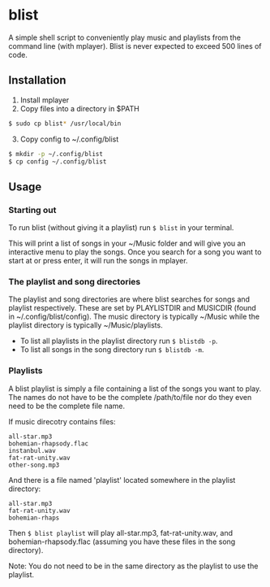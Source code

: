 # blist

A simple shell script to conveniently play music and playlists from the command
line (with mplayer). Blist is never expected to exceed 500 lines of code.

## Installation

1. Install mplayer
2. Copy files into a directory in $PATH

```sh
$ sudo cp blist* /usr/local/bin
```

3. Copy config to ~/.config/blist

```sh
$ mkdir -p ~/.config/blist
$ cp config ~/.config/blist
```

## Usage

### Starting out

To run blist (without giving it a playlist) run `$ blist` in your terminal.

This will print a list of songs in your ~/Music folder and will give you an
interactive menu to play the songs. Once you search for a song you want to
start at or press enter, it will run the songs in mplayer.

### The playlist and song directories

The playlist and song directories are where blist searches for songs and
playlist respectively. These are set by PLAYLISTDIR and MUSICDIR (found in
~/.config/blist/config). The music directory is typically ~/Music while the
playlist directory is typically ~/Music/playlists.  

 - To list all playlists in the playlist directory run `$ blistdb -p`.
 - To list all songs in the song directory run `$ blistdb -m`.

### Playlists

A blist playlist is simply a file containing a list of the songs you want to
play. The names do not have to be the complete /path/to/file nor do they even
need to be the complete file name. 

If music direcotry contains files:

```
all-star.mp3
bohemian-rhapsody.flac
instanbul.wav
fat-rat-unity.wav
other-song.mp3
```

And there is a file named 'playlist' located somewhere in the playlist
directory:

```
all-star.mp3
fat-rat-unity.wav
bohemian-rhaps
```

Then `$ blist playlist` will play all-star.mp3, fat-rat-unity.wav, and
bohemian-rhapsody.flac (assuming you have these files in the song directory).

Note: You do not need to be in the same directory as the playlist to use the
playlist.
